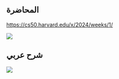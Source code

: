 
## المحاضرة

https://cs50.harvard.edu/x/2024/weeks/1/

![](https://www.youtube.com/watch?v=cwtpLIWylAw)

## شرح عربي

![](https://www.youtube.com/watch?v=w1JPKXDtkxY&list=PLnrlZUDQofUv7JE4QIahAyztrQU9bnJmd&index=10)

